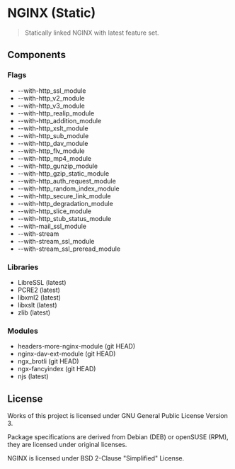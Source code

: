# NGINX (Static)

> Statically linked NGINX with latest feature set.

## Components

### Flags

- --with-http_ssl_module
- --with-http_v2_module
- --with-http_v3_module
- --with-http_realip_module
- --with-http_addition_module
- --with-http_xslt_module
- --with-http_sub_module
- --with-http_dav_module
- --with-http_flv_module
- --with-http_mp4_module
- --with-http_gunzip_module
- --with-http_gzip_static_module
- --with-http_auth_request_module
- --with-http_random_index_module
- --with-http_secure_link_module
- --with-http_degradation_module
- --with-http_slice_module
- --with-http_stub_status_module
- --with-mail_ssl_module
- --with-stream
- --with-stream_ssl_module
- --with-stream_ssl_preread_module

### Libraries

- LibreSSL (latest)
- PCRE2 (latest)
- libxml2 (latest)
- libxslt (latest)
- zlib (latest)

### Modules

- headers-more-nginx-module (git HEAD)
- nginx-dav-ext-module (git HEAD)
- ngx_brotli (git HEAD)
- ngx-fancyindex (git HEAD)
- njs (latest)

## License

Works of this project is licensed under GNU General Public License Version 3.

Package specifications are derived from Debian (DEB) or openSUSE (RPM), they are licensed under original licenses.

NGINX is licensed under BSD 2-Clause "Simplified" License.

